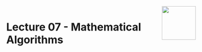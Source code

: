 <img align="right" width="90" height="90" src="https://github.com/cs-MohamedAyman/Computer-Science-Textbooks/blob/master/logos/algorithms.jpg">

# Lecture 07 - Mathematical Algorithms

